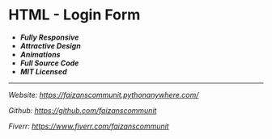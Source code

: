 # HTML - Login Form
- ***Fully Responsive***
- ***Attractive Design***
- ***Animations***
- ***Full Source Code***
- ***MIT Licensed***

------------
*Website: https://faizanscommunit.pythonanywhere.com/*

*Github: https://github.com/faizanscommunit*

*Fiverr: https://www.fiverr.com/faizanscommunit*
